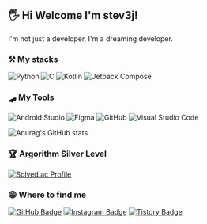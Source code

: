 ## 🖐️ Hi Welcome I'm stev3j!

I'm not just a developer, I'm a dreaming developer.

### ⚒️ My stacks
<img alt="Python" src ="https://img.shields.io/badge/Python-3776AB.svg?&style=flat-square&logo=python&logoColor=white"/> <img alt="C" src ="https://img.shields.io/badge/C-A8B9CC.svg?&style=flat-square&logo=C&logoColor=white"/> <img alt="Kotlin" src ="https://img.shields.io/badge/Kotlin-7F52FF.svg?&style=flat-square&logo=Kotlin&logoColor=white"/> <img alt="Jetpack Compose" src ="https://img.shields.io/badge/Jetpack Compose-4285F4.svg?&style=flat-square&logo=Jetpack Compose&logoColor=white"/> 

### 🛹 My Tools
<img alt="Android Studio" src ="https://img.shields.io/badge/Android Studio-3DDC84.svg?&style=flat-square&logo=Android Studio&logoColor=white"/> <img alt="Figma" src ="https://img.shields.io/badge/Figma-F24E1E.svg?&style=flat-square&logo=Figma&logoColor=white"/> <img alt="GitHub" src ="https://img.shields.io/badge/GitHub-181717.svg?&style=flat-square&logo=GitHub&logoColor=white"/> <img alt="Visual Studio Code" src ="https://img.shields.io/badge/Visual Studio Code-007ACC.svg?&style=flat-square&logo=Visual Studio Code&logoColor=white"/> 

![Anurag's GitHub stats](https://github-readme-stats.vercel.app/api?username=stev3j&show_icons=true) 

### 🏆 Argorithm Silver Level
[![Solved.ac Profile](http://mazassumnida.wtf/api/v2/generate_badge?boj=sw613)](https://solved.ac/sw613/)  

### 😁 Where to find me
[![GitHub Badge](https://img.shields.io/badge/GitHub-181717?style=for-the-badge&logo=GitHub&logoColor=white&link=mailto:https://github.com/stev3j)](https://github.com/stev3j) [![Instagram Badge](https://img.shields.io/badge/Instagram-E4405F?style=for-the-badge&logo=Instagram&logoColor=white&link=mailto:https://www.instagram.com/stev3_j/)](https://www.instagram.com/stev3_j/) [![Tistory Badge](https://img.shields.io/badge/Tistory-000000?style=for-the-badge&logo=Tistory&logoColor=white&link=mailto:https://stev3j.tistory.com/)](https://stev3j.tistory.com/)
